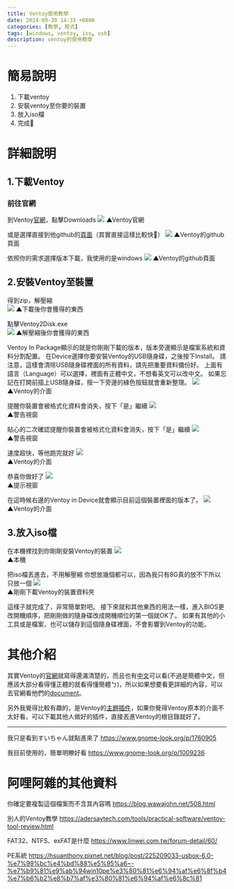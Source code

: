 ```yaml
---
title: Ventoy使用教學
date: 2024-09-30 14:33 +0800
categories: [教學, 程式]
tags: [windows, ventoy, iso, usb]
description: ventoy的使用教學
---
```


# 簡易說明

1. 下載ventoy
2. 安裝ventoy至你要的裝置
3. 放入iso檔
4. 完成:tada:

# 詳細說明

## 1.下載Ventoy

### 前往官網

到Ventoy[官網](https://www.ventoy.net/en/index.html)，點擊Downloads
![](https://i.imgur.com/7klQ3ZY.png)
▲Ventoy官網

或是選擇直接到他github的[頁面](https://github.com/ventoy/Ventoy/releases)（其實直接這樣比較快:poop:）
![](https://i.imgur.com/hBlEZvz.png)
▲Ventoy的github頁面

依照你的需求選擇版本下載，我使用的是windows
![](https://i.imgur.com/UxhslxN.png)
▲Ventoy的github頁面

## 2.安裝Ventoy至裝置

得到zip，解壓縮\
![](https://i.imgur.com/vBcUMsB.png)
▲下載後你會獲得的東西

點擊Ventoy2Disk.exe\
![](https://i.imgur.com/bdMXqy5.png)
▲解壓縮後你會獲得的東西

Ventoy In Package顯示的就是你剛剛下載的版本，版本旁邊顯示是檔案系統和資料分割配置。
在Device選擇你要安裝Ventoy的USB隨身碟，之後按下Install。
請注意，這樣會清除USB隨身碟裡面的所有資料，請先把重要資料備份好。
上面有語言（Language）可以選擇，裡面有正體中文，不想看英文可以改中文。
如果忘記在打開前插上USB隨身碟，按一下旁邊的綠色按鈕就會重新整理。
![](https://i.imgur.com/VLteGZ4.png)\
▲Ventoy的介面

提醒你裝置會被格式化資料會消失，按下「是」繼續
![](https://i.imgur.com/W5R1aId.png)\
▲警告視窗

貼心的二次確認提醒你裝置會被格式化資料會消失，按下「是」繼續
![](https://i.imgur.com/oyNNRNE.png)\
▲警告視窗

速度超快，等他跑完就好
![](https://i.imgur.com/zleZU2B.png)\
▲Ventoy的介面

恭喜你做好了
![](https://i.imgur.com/rJuq89H.png)\
▲提示視窗

在這時候右邊的Ventoy in Device就會顯示目前這個裝置裡面的版本了。
![](https://i.imgur.com/t3NgAWx.png)\
▲Ventoy的介面

## 3.放入iso檔

在本機裡找到你剛剛安裝Ventoy的裝置
![](https://i.imgur.com/W8lHvZk.png)\
▲本機

把iso檔丟進去，不用解壓縮
你想放幾個都可以，因為我只有8G真的放不下所以只放一個
![](https://i.imgur.com/OZ6BUd8.png)\
▲剛剛下載Ventoy的裝置資料夾

這樣子就完成了，非常簡單對吧。
接下來就和其他東西的用法一樣，進入BIOS更改開機順序，把剛剛做的隨身碟改成開機順位的第一個就OK了。
如果有其他的小工具或是檔案，也可以儲存到這個隨身碟裡面，不會影響到Ventoy的功能。

# 其他介紹

其實Ventoy的[官網](https://www.ventoy.net/en/index.html)就寫得還滿清楚的，而且也有[中文](https://www.ventoy.net/cn/index.html)可以看(不過是簡體中文，但應該大部分看得懂正體的就看得懂簡體ㄅ)，所以如果想要看更詳細的內容，可以去官網看他們的[document](https://www.ventoy.net/en/doc_news.html)。

另外我覺得比較有趣的，是Ventoy的[主題插件](https://www.ventoy.net/en/plugin_theme.html)，如果你覺得Ventoy原本的介面不太好看，可以下載其他人做好的插件，直接丟進Ventoy的根目錄就好了。

---

我只是看到すいちゃん就點進來了
<https://www.gnome-look.org/p/1760905>

我目前使用的，簡單明瞭好看
<https://www.gnome-look.org/p/1009236>


# 阿哩阿雜的其他資料

你確定要複製這個檔案而不含其內容嗎
<https://blog.wawajohn.net/508.html>

別人的Ventoy教學
<https://adersaytech.com/tools/practical-software/ventoy-tool-review.html>

FAT32、NTFS、exFAT是什麼
<https://www.linwei.com.tw/forum-detail/60/>

PE系統
<https://hsuanthony.pixnet.net/blog/post/225209033-usbox-6.0-%e7%99%bc%e4%bd%88%e5%95%a6~-%e7%b9%81%e9%ab%94win10pe%e3%80%81%e6%94%af%e6%8f%b4%e7%b6%b2%e8%b7%af%e3%80%81%e6%94%af%e6%8c%81>